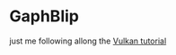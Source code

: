 # GaphBlip

just me following allong the [Vulkan tutorial](https://vulkan-tutorial.com/Drawing_a_triangle/Setup/Logical_device_and_queues)
